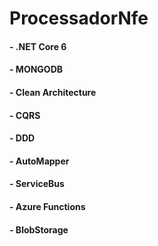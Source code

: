 # ProcessadorNfe

#### - .NET Core 6
#### - MONGODB
#### - Clean Architecture
#### - CQRS
#### - DDD
#### - AutoMapper
#### - ServiceBus
#### - Azure Functions
#### - BlobStorage

